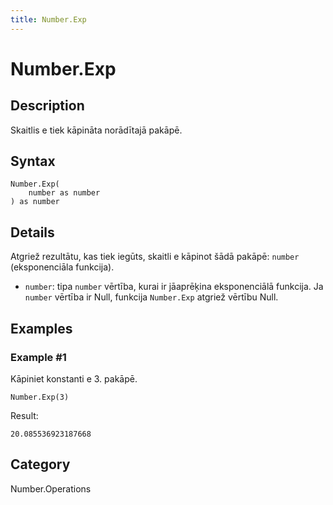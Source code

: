 ```yaml
---
title: Number.Exp
---
```


# Number.Exp


## Description

Skaitlis e tiek kāpināta norādītajā pakāpē.


## Syntax

```powerquery
Number.Exp(
    number as number
) as number
```


## Details

Atgriež rezultātu, kas tiek iegūts, skaitli e kāpinot šādā pakāpē: <code>number</code> (eksponenciāla funkcija).      <ul>        <li><code>number</code>: tipa <code>number</code> vērtība, kurai ir jāaprēķina eksponenciālā funkcija. Ja <code>number</code> vērtība ir Null, funkcija <code>Number.Exp</code> atgriež vērtību Null. </li>      </ul>


## Examples

### Example #1 
Kāpiniet konstanti e 3. pakāpē.
```powerquery
Number.Exp(3)
```

Result: 
```powerquery
20.085536923187668
```




## Category
Number.Operations

